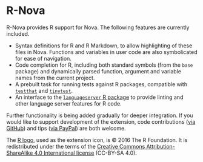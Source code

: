 # R-Nova

R-Nova provides R support for Nova. The following features are currently included.

- Syntax definitions for R and R Markdown, to allow highlighting of these files in Nova. Functions and variables in user code are also symbolicated for ease of navigation.
- Code completion for R, including both standard symbols (from the `base` package) and dynamically parsed function, argument and variable names from the current project.
- A prebuilt task for running tests against R packages, compatible with [`testthat`](https://testthat.r-lib.org) and [`tinytest`](https://github.com/markvanderloo/tinytest).
- An interface to the [`languageserver` R package](https://cran.r-project.org/package=languageserver) to provide linting and other language server features for R code.

Further functionality is being added gradually for deeper integration. If you would like to support development of the extension, code contributions ([via GitHub](https://github.com/jonclayden/R-Nova)) and tips ([via PayPal](https://paypal.me/jonclayden)) are both welcome.

The [R logo](https://www.r-project.org/logo/), used as the extension icon, is © 2016 The R Foundation. It is redistributed under the terms of the [Creative Commons Attribution-ShareAlike 4.0 International license](https://creativecommons.org/licenses/by-sa/4.0/) (CC-BY-SA 4.0).
